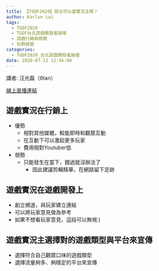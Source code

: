 ```yaml
---
title: 【TGDF2020】我也可以當實況主嗎？
author: Karlun Lai
tags:
  - TGDF2020
  - TGDF台北遊戲開發者論壇
  - 遊戲行銷與商務
  - 社群經營
categories:
  - TGDF2020_台北遊戲開發者論壇
date: 2020-07-12 12:56:00
---
```

講者: 汪光磊（6tan）
<!--more-->
[線上直播連結](https://youtu.be/GclNOlMGiAc)

遊戲實況在行銷上
---
- 優勢
    - 相對其他媒體，較能即時和觀眾互動
    - 在互動下可以激起更多玩家
    - 費用相對Youtuber低
- 弱勢
    - 只能發生在當下，錯過就沒辦法了
        - 因此建議剪輯精華，在網路留下足跡

遊戲實況在遊戲開發上
---
- 創立頻道，與玩家建立連結
- 可以將玩家意見做為參考
- 如果不想看玩家意見，這段可以無視:)

遊戲實況主選擇對的遊戲類型與平台來宣傳
---
- 選擇符合自己觀眾口味的遊戲類型
- 選擇流量夠多、夠穩定的平台來宣傳